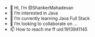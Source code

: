 - 👋 Hi, I’m @ShankerMahadevan
- 👀 I’m interested in Java
- 🌱 I’m currently learning Java Full Stack
- 💞️ I’m looking to collaborate on ...
- 📫 How to reach me ff uid:1913941145

<!---
ShankerMahadevan/ShankerMahadevan is a ✨ special ✨ repository because its `README.md` (this file) appears on your GitHub profile.
You can click the Preview link to take a look at your changes.
--->
